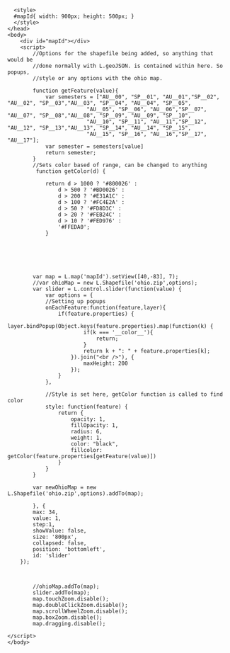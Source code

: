 <html>
    <head>
      <title>A Leaflet map!</title>
      <link rel="stylesheet" href="https://unpkg.com/leaflet@1.2.0/dist/leaflet.css" />
      <link rel="stylesheet" href="leaflet-slider.css"/>
      <script src="https://unpkg.com/leaflet@1.2.0/dist/leaflet.js"></script>
      <script src="shp.js"></script>
      <script src="leaflet.shpfile.js"></script>
      <script src="catiline.js"></script>
      <script src ="leaflet-slider.js"></script>
      
      

      <style>
      #mapId{ width: 900px; height: 500px; }
      </style>
    </head>
    <body>        
        <div id="mapId"></div>
        <script>
            //Options for the shapefile being added, so anything that would be
            //done normally with L.geoJSON. is contained within here. So popups,
            //style or any options with the ohio map.

            function getFeature(value){
                var semesters = ["AU__00", "SP__01", "AU__01","SP__02", "AU__02", "SP__03","AU__03", "SP__04", "AU__04", "SP__05",
                             "AU__05", "SP__06", "AU__06","SP__07", "AU__07", "SP__08","AU__08", "SP__09", "AU__09", "SP__10",
                             "AU__10", "SP__11", "AU__11","SP__12", "AU__12", "SP__13","AU__13", "SP__14", "AU__14", "SP__15",
                             "AU__15", "SP__16", "AU__16","SP__17", "AU__17"];
                var semester = semesters[value]
                return semester;
            }
            //Sets color based of range, can be changed to anything
             function getColor(d) {
                
                return d > 1000 ? '#800026' :
                    d > 500 ? '#BD0026' :
                    d > 200 ? '#E31A1C' :
                    d > 100 ? '#FC4E2A' :
                    d > 50 ? '#FD8D3C' :
                    d > 20 ? '#FEB24C' :
                    d > 10 ? '#FED976' :
                    '#FFEDA0';
                }
                
           
            
        
            
           
            var map = L.map('mapId').setView([40,-83], 7);
            //var ohioMap = new L.Shapefile('ohio.zip',options);
            var slider = L.control.slider(function(value) {
                var options = {
                //Setting up popups
                onEachFeature:function(feature,layer){
                    if(feature.properties) {
                        layer.bindPopup(Object.keys(feature.properties).map(function(k) {
                            if(k === '__color__'){
                                return;
                            }
                            return k + ": " + feature.properties[k];
                        }).join("<br />"), {
                            maxHeight: 200
                        });              
                    }
                },

                //Style is set here, getColor function is called to find color
                style: function(feature) {
                    return {
                        opacity: 1,
                        fillOpacity: 1,
                        radius: 6,
                        weight: 1,
                        color: "black",
                        fillcolor: getColor(feature.properties[getFeature(value)])
                    }
                }
            }

            var newOhioMap = new L.Shapefile('ohio.zip',options).addTo(map);
            
            }, {
    		max: 34,
    		value: 1,
            step:1,
            showValue: false,
            size: '800px',
            collapsed: false,
            position: 'bottomleft',
    		id: 'slider'
		});



            //ohioMap.addTo(map);
            slider.addTo(map);
            map.touchZoom.disable();
            map.doubleClickZoom.disable();
            map.scrollWheelZoom.disable();
            map.boxZoom.disable();
            map.dragging.disable();

    </script>
    </body>
</html>

